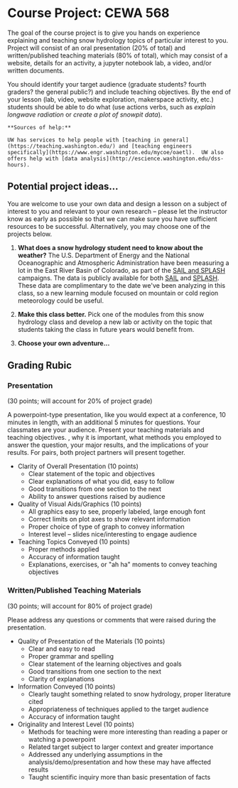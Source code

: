 
# Course Project: CEWA 568

The goal of the course project is to give you hands on experience explaining and teaching snow hydrology topics of particular interest to you. Project will consist of an oral presentation (20% of total) and written/published teaching materials (80% of total), which may consist of a website, details for an activity, a jupyter notebook lab, a video, and/or written documents.

You should identify your target audience (graduate students? fourth graders? the general public?) and include teaching objectives.  By the end of your lesson (lab, video, website exploration, makerspace activity, etc.) students should be able to do what (use actions verbs, such as *explain longwave radiation* or *create a plot of snowpit data*).

```note
**Sources of help:**

UW has services to help people with [teaching in general](https://teaching.washington.edu/) and [teaching engineers specifically](https://www.engr.washington.edu/mycoe/oaetl).  UW also offers help with [data analysis](http://escience.washington.edu/dss-hours).
```


## Potential project ideas...

You are welcome to use your own data and design a lesson on a subject of interest to you and relevant to your own research – please let the instructor know as early as possible so that we can make sure you have sufficient resources to be successful. Alternatively, you may choose one of the projects below. 

1. **What does a snow hydrology student need to know about the weather?**  The U.S. Department of Energy and the National Oceanographic and Atmospheric Administration have been measuring a lot in the East River Basin of Colorado, as part of the [SAIL and SPLASH](https://www.arm.gov/news/features/post/81524) campaigns.  The data is publicly available for both [SAIL](https://adc.arm.gov/discovery/#/results/s:guc/site) and [SPLASH](https://psl.noaa.gov/splash/). These data are complimentary to the date we've been analyzing in this class, so a new learning module focused on mountain or cold region meteorology could be useful.


2. **Make this class better.**  Pick one of the modules from this snow hydrology class and develop a new lab or activity on the topic that students taking the class in future years would benefit from.

3. **Choose your own adventure...**


## Grading Rubic


### Presentation 
(30 points; will account for 20% of project grade)

A powerpoint-type presentation, like you would expect at a conference, 10 minutes in length, with an additional 5 minutes for questions. Your classmates are your audience. Present your teaching materials and teaching objectives.  , why it is important, what methods you employed to answer the question, your major results, and the implications of your results. For pairs, both project partners will present together.

* Clarity of Overall Presentation (10 points)
  - Clear statement of the topic and objectives
  - Clear explanations of what you did, easy to follow
  - Good transitions from one section to the next
  - Ability to answer questions raised by audience
* Quality of Visual Aids/Graphics (10 points)
  - All graphics easy to see, properly labeled, large enough font
  - Correct limits on plot axes to show relevant information
  - Proper choice of type of graph to convey information
  - Interest level – slides nice/interesting to engage audience
* Teaching Topics Conveyed (10 points)
  - Proper methods applied
  - Accuracy of information taught
  - Explanations, exercises, or "ah ha" moments to convey teaching objectives


### Written/Published Teaching Materials
(30 points; will account for 80% of project grade)

Please address any questions or comments that were raised during the presentation. 

* Quality of Presentation of the Materials (10 points)
  - Clear and easy to read 
  - Proper grammar and spelling
  - Clear statement of the learning objectives and goals 
  - Good transitions from one section to the next
  - Clarity of explanations
* Information Conveyed (10 points)
  - Clearly taught something related to snow hydrology, proper literature cited
  - Appropriateness of techniques applied to the target audience
  - Accuracy of information taught
* Originality and Interest Level (10 points)
  - Methods for teaching were more interesting than reading a paper or watching a powerpoint 
  - Related target subject to larger context and greater importance
  - Addressed any underlying assumptions in the analysis/demo/presentation and how these may have affected results
  - Taught scientific inquiry more than basic presentation of facts
